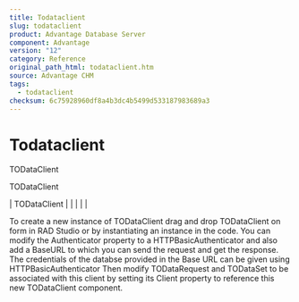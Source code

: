 ```yaml
---
title: Todataclient
slug: todataclient
product: Advantage Database Server
component: Advantage
version: "12"
category: Reference
original_path_html: todataclient.htm
source: Advantage CHM
tags:
  - todataclient
checksum: 6c75928960df8a4b3dc4b5499d533187983689a3
---
```


# Todataclient

TODataClient

TODataClient

| TODataClient |  |  |  |  |

To create a new instance of TODataClient drag and drop TODataClient on form in RAD Studio or by instantiating an instance in the code. You can modify the Authenticator property to a HTTPBasicAuthenticator and also add a BaseURL to which you can send the request and get the response. The credentials of the databse provided in the Base URL can be given using HTTPBasicAuthenticator Then modify TODataRequest and TODataSet to be associated with this client by setting its Client property to reference this new TODataClient component.
